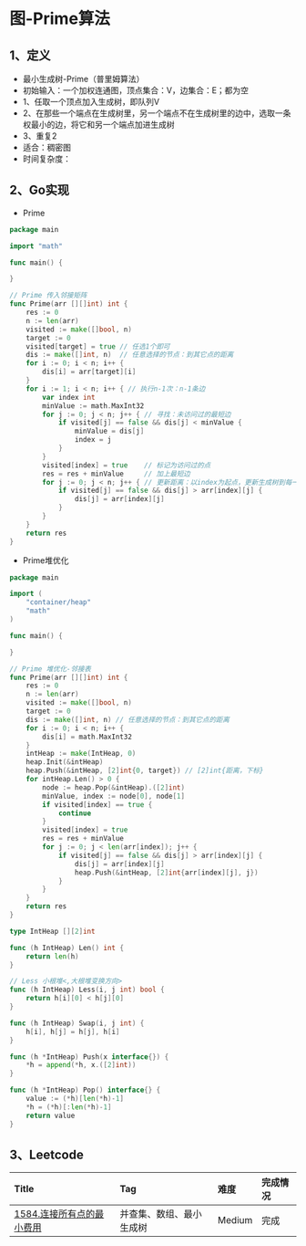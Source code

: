 # 图-Prime算法

## 1、定义

- 最小生成树-Prime（普里姆算法）
- 初始输入：一个加权连通图，顶点集合：V，边集合：E；都为空
- 1、任取一个顶点加入生成树，即队列V
- 2、在那些一个端点在生成树里，另一个端点不在生成树里的边中，选取一条权最小的边，将它和另一个端点加进生成树
- 3、重复2
- 适合：稠密图
- 时间复杂度：

## 2、Go实现

- Prime

```go
package main

import "math"

func main() {

}

// Prime 传入邻接矩阵
func Prime(arr [][]int) int {
	res := 0
	n := len(arr)
	visited := make([]bool, n)
	target := 0
	visited[target] = true // 任选1个即可
	dis := make([]int, n)  // 任意选择的节点：到其它点的距离
	for i := 0; i < n; i++ {
		dis[i] = arr[target][i]
	}
	for i := 1; i < n; i++ { // 执行n-1次：n-1条边
		var index int
		minValue := math.MaxInt32
		for j := 0; j < n; j++ { // 寻找：未访问过的最短边
			if visited[j] == false && dis[j] < minValue {
				minValue = dis[j]
				index = j
			}
		}
		visited[index] = true    // 标记为访问过的点
		res = res + minValue     // 加上最短边
		for j := 0; j < n; j++ { // 更新距离：以index为起点，更新生成树到每一个非树顶点的距离
			if visited[j] == false && dis[j] > arr[index][j] {
				dis[j] = arr[index][j]
			}
		}
	}
	return res
}
```

- Prime堆优化

```go
package main

import (
	"container/heap"
	"math"
)

func main() {

}

// Prime 堆优化-邻接表
func Prime(arr [][]int) int {
	res := 0
	n := len(arr)
	visited := make([]bool, n)
	target := 0
	dis := make([]int, n) // 任意选择的节点：到其它点的距离
	for i := 0; i < n; i++ {
		dis[i] = math.MaxInt32
	}
	intHeap := make(IntHeap, 0)
	heap.Init(&intHeap)
	heap.Push(&intHeap, [2]int{0, target}) // [2]int{距离，下标}
	for intHeap.Len() > 0 {
		node := heap.Pop(&intHeap).([2]int)
		minValue, index := node[0], node[1]
		if visited[index] == true {
			continue
		}
		visited[index] = true
		res = res + minValue
		for j := 0; j < len(arr[index]); j++ {
			if visited[j] == false && dis[j] > arr[index][j] {
				dis[j] = arr[index][j]
				heap.Push(&intHeap, [2]int{arr[index][j], j})
			}
		}
	}
	return res
}

type IntHeap [][2]int

func (h IntHeap) Len() int {
	return len(h)
}

// Less 小根堆<,大根堆变换方向>
func (h IntHeap) Less(i, j int) bool {
	return h[i][0] < h[j][0]
}

func (h IntHeap) Swap(i, j int) {
	h[i], h[j] = h[j], h[i]
}

func (h *IntHeap) Push(x interface{}) {
	*h = append(*h, x.([2]int))
}

func (h *IntHeap) Pop() interface{} {
	value := (*h)[len(*h)-1]
	*h = (*h)[:len(*h)-1]
	return value
}
```

## 3、Leetcode

| Title                                                                           | Tag          | 难度     | 完成情况 |
|:--------------------------------------------------------------------------------|:-------------|:-------|:-----|
| [1584.连接所有点的最小费用](https://leetcode.cn/problems/min-cost-to-connect-all-points/) | 并查集、数组、最小生成树 | Medium | 完成   |